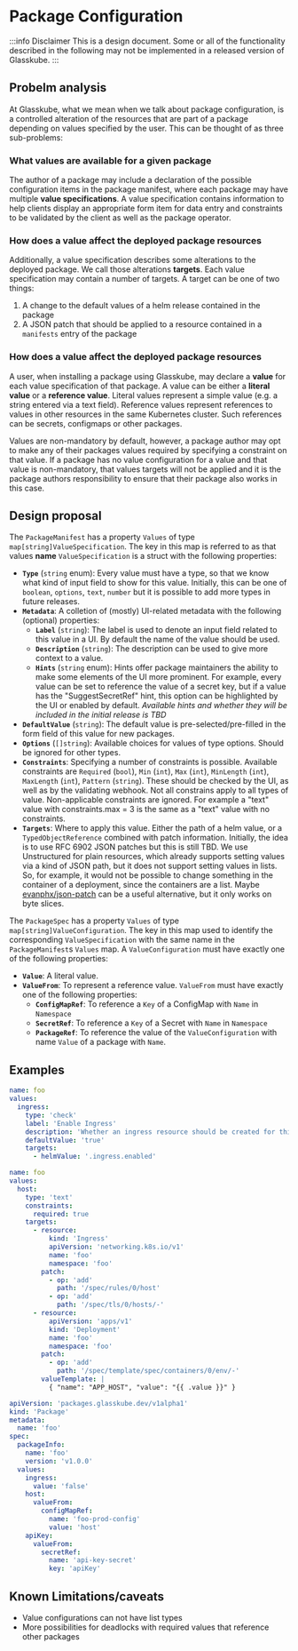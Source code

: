 # Package Configuration

:::info Disclaimer
This is a design document.
Some or all of the functionality described in the following may not be implemented in a released version of Glasskube.
:::

## Probelm analysis

At Glasskube, what we mean when we talk about package configuration, is a controlled alteration of the resources that are part of a package depending on values specified by the user.
This can be thought of as three sub-problems:

### What values are available for a given package

The author of a package may include a declaration of the possible configuration items in the package manifest, where each package may have multiple **value specifications**.
A value specification contains information to help clients display an appropriate form item for data entry and constraints to be validated by the client as well as the package operator.

### How does a value affect the deployed package resources

Additionally, a value specification describes some alterations to the deployed package.
We call those alterations **targets**.
Each value specification may contain a number of targets.
A target can be one of two things:

1. A change to the default values of a helm release contained in the package
2. A JSON patch that should be applied to a resource contained in a `manifests` entry of the package

### How does a value affect the deployed package resources

A user, when installing a package using Glasskube, may declare a **value** for each value specification of that package.
A value can be either a **literal value** or a **reference value**.
Literal values represent a simple value (e.g. a string entered via a text field).
Reference values represent references to values in other resources in the same Kubernetes cluster.
Such references can be secrets, configmaps or other packages.

Values are non-mandatory by default, however, a package author may opt to make any of their packages values required by
specifying a constraint on that value.
If a package has no value configuration for a value and that value is non-mandatory, that values targets will not be
applied and it is the package authors responsibility to ensure that their package also works in this case.

## Design proposal

The `PackageManifest` has a property `Values` of type `map[string]ValueSpecification`.
The key in this map is referred to as that values **name**
`ValueSpecification` is a struct with the following properties:

- **`Type`** (`string` enum):
  Every value must have a type, so that we know what kind of input field to show for this value.
  Initially, this can be one of `boolean`, `options`, `text`, `number` but it is possible to add more types in future releases.
- **`Metadata`**:
  A colletion of (mostly) UI-related metadata with the following (optional) properties:
  - **`Label`** (`string`):
    The label is used to denote an input field related to this value in a UI.
    By default the name of the value should be used.
  - **`Description`** (`string`):
    The description can be used to give more context to a value.
  - **`Hints`** (`string` enum):
    Hints offer package maintainers the ability to make some elements of the UI more prominent.
    For example, every value can be set to reference the value of a secret key, but if a value has the
    "SuggestSecretRef" hint, this option can be highlighted by the UI or enabled by default.
    _Available hints and whether they will be included in the initial release is TBD_
- **`DefaultValue`** (`string`):
  The default value is pre-selected/pre-filled in the form field of this value for new packages.
- **`Options`** (`[]string`):
  Available choices for values of type options.
  Should be ignored for other types.
- **`Constraints`**:
  Specifying a number of constraints is possible.
  Available constraints are
  `Required` (`bool`), `Min` (`int`), `Max` (`int`), `MinLength` (`int`), `MaxLength` (`int`), `Pattern` (`string`).
  These should be checked by the UI, as well as by the validating webhook.
  Not all constrains apply to all types of value. Non-applicable constraints are ignored.
  For example a "text" value with constraints.max = 3 is the same as a "text" value with no constraints.
- **`Targets`**:
  Where to apply this value.
  Either the path of a helm value, or a `TypedObjectReference` combined with patch information.
  Initially, the idea is to use RFC 6902 JSON patches but this is still TBD.
  We use Unstructured for plain resources, which already supports setting values via a kind of JSON path,
  but it does not support setting values in lists.
  So, for example, it would not be possible to change something in the container of a deployment, since the containers are a list.
  Maybe [evanphx/json-patch](https://github.com/evanphx/json-patch) can be a useful alternative, but it only works on byte slices.

The `PackageSpec` has a property `Values` of type `map[string]ValueConfiguration`.
The key in this map used to identify the corresponding `ValueSpecification` with the same name in the `PackageManifest`s `Values` map.
A `ValueConfiguration` must have exactly one of the following properties:

- **`Value`**:
  A literal value.
- **`ValueFrom`**:
  To represent a reference value. `ValueFrom` must have exactly one of the following properties:
  - **`ConfigMapRef`**:
    To reference a `Key` of a ConfigMap with `Name` in `Namespace`
  - **`SecretRef`**:
    To reference a `Key` of a Secret with `Name` in `Namespace`
  - **`PackageRef`**:
    To reference the value of the `ValueConfiguration` with name `Value` of a package with `Name`.

## Examples

```yaml title="PackageManifest with a simple value specification"
name: foo
values:
  ingress:
    type: 'check'
    label: 'Enable Ingress'
    description: 'Whether an ingress resource should be created for this Package'
    defaultValue: 'true'
    targets:
      - helmValue: '.ingress.enabled'
```

```yaml title="PackageManifest with a value specification that has multiple targets"
name: foo
values:
  host:
    type: 'text'
    constraints:
      required: true
    targets:
      - resource:
          kind: 'Ingress'
          apiVersion: 'networking.k8s.io/v1'
          name: 'foo'
          namespace: 'foo'
        patch:
          - op: 'add'
            path: '/spec/rules/0/host'
          - op: 'add'
            path: '/spec/tls/0/hosts/-'
      - resource:
          apiVersion: 'apps/v1'
          kind: 'Deployment'
          name: 'foo'
          namespace: 'foo'
        patch:
          - op: 'add'
            path: '/spec/template/spec/containers/0/env/-'
        valueTemplate: |
          { "name": "APP_HOST", "value": "{{ .value }}" }
```

```yaml title="Package with a variety of value configurations"
apiVersion: 'packages.glasskube.dev/v1alpha1'
kind: 'Package'
metadata:
  name: 'foo'
spec:
  packageInfo:
    name: 'foo'
    version: 'v1.0.0'
  values:
    ingress:
      value: 'false'
    host:
      valueFrom:
        configMapRef:
          name: 'foo-prod-config'
          value: 'host'
    apiKey:
      valueFrom:
        secretRef:
          name: 'api-key-secret'
          key: 'apiKey'
```

## Known Limitations/caveats

- Value configurations can not have list types
- More possibilities for deadlocks with required values that reference other packages
